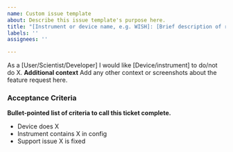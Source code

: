 ```yaml
---
name: Custom issue template
about: Describe this issue template's purpose here.
title: "[Instrument or device name, e.g. WISH]: [Brief description of request]"
labels: ''
assignees: ''

---
```


As a [User/Scientist/Developer] I would like [Device/instrument] to do/not do X. 
**Additional context**
Add any other context or screenshots about the feature request here.

### Acceptance Criteria
**Bullet-pointed list of criteria to call this ticket complete.**
- Device does X 
- Instrument contains X in config
- Support issue X is fixed
